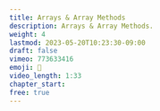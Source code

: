 ```yaml
---
title: Arrays & Array Methods
description: Arrays & Array Methods.
weight: 4
lastmod: 2023-05-20T10:23:30-09:00
draft: false
vimeo: 773633416
emoji: 🚆
video_length: 1:33
chapter_start: 
free: true
---
```


